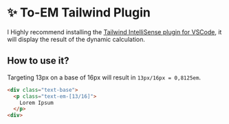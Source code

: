 # ✨ To-EM Tailwind Plugin
I Highly recommend installing the [Tailwind IntelliSense plugin for VSCode](https://marketplace.visualstudio.com/items?itemName=bradlc.vscode-tailwindcss), it will display the result of the dynamic calculation.

## How to use it?
Targeting 13px on a base of 16px will result in `13px/16px = 0,8125em`.
```html
<div class="text-base">
  <p class="text-em-[13/16]">
    Lorem Ipsum
  </p>
<div>
```
